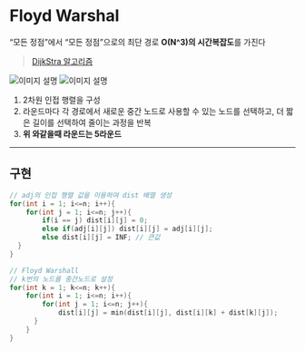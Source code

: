 # Floyd Warshal
“모든 정점”에서 “모든 정점”으로의 최단 경로
**O(N^3)의 시간복잡도**를 가진다

> [DijkStra 알고리즘](https://poisonpotato.site/blog/Algorithm/다익스트라)

![이미지 설명](http://poisonpotato.site/public/FloydWarshal01.png)
![이미지 설명](http://poisonpotato.site/public/FloydWarshal02.png)

1. 2차원 인접 행렬을 구성
2. 라운드마다 각 경로에서 새로운 중간 노드로 사용할 수 있는 노드를 선택하고, 더 짧은 길이를 선택하여 줄이는 과정을 반복
3. **위 와같을때 라운드는 5라운드**

---
## 구현
```cpp
// adj의 인접 행렬 값을 이용하여 dist 배열 생성
for(int i = 1; i<=n; i++){
	for(int j = 1; i<=n; j++){
		if(i == j) dist[i][j] = 0;
		else if(adj[i][j]) dist[i][j] = adj[i][j];
		else dist[i][j] = INF; // 큰값
  }
}

// Floyd Warshall
// k번의 노드를 중간노드로 설정
for(int k = 1; k<=n; k++){         
	for(int i = 1; i<=n; i++){
		for(int j = 1; i<=n; j++){
			dist[i][j] = min(dist[i][j], dist[i][k] + dist[k][j]);
	  }
	}
}

```